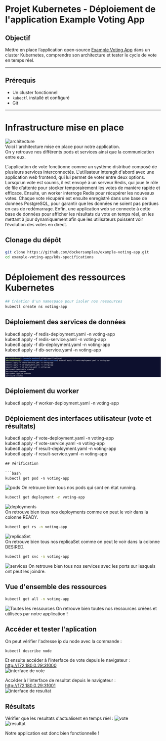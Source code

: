 # Projet Kubernetes - Déploiement de l'application Example Voting App
 
## Objectif
 
Mettre en place l’application open-source [Example Voting App](https://github.com/dockersamples/example-voting-app) dans un cluster Kubernetes, comprendre son architecture et tester le cycle de vote en temps réel.
 
---
 
## Prérequis
 
- Un cluster fonctionnel
- `kubectl` installé et configuré
- Git
 
---

# Infrastructure mise en place

![architecture](./images/architecture.JPG)  
Voici l'architecture mise en place pour notre application.  
On y retrouve nos différents pods et services ainsi que la communication entre eux.  

L'application de vote fonctionne comme un système distribué composé de plusieurs services interconnectés. L'utilisateur interagit d'abord avec une application web frontend, qui lui permet de voter entre deux options. Lorsqu’un vote est soumis, il est envoyé à un serveur Redis, qui joue le rôle de file d’attente pour stocker temporairement les votes de manière rapide et efficace. Ensuite, un worker interroge Redis pour récupérer les nouveaux votes. Chaque vote récupéré est ensuite enregistré dans une base de données PostgreSQL,  pour garantir que les données ne soient pas perdues en cas de redémarrage. Enfin, une application web se connecte à cette base de données pour afficher les résultats du vote en temps réel, en les mettant à jour dynamiquement afin que les utilisateurs puissent voir l’évolution des votes en direct.  
  
## Clonage du dépôt

```bash
git clone https://github.com/dockersamples/example-voting-app.git
cd example-voting-app/k8s-specifications
```
# Déploiement des ressources Kubernetes

```bash
## Création d'un namespace pour isoler nos ressources
kubectl create ns voting-app  
```


  
## Déploiement des services de données
kubectl apply -f redis-deployment.yaml -n voting-app  
kubectl apply -f redis-service.yaml -n voting-app  
kubectl apply -f db-deployment.yaml -n voting-app  
kubectl apply -f db-service.yaml -n voting-app  

![image alt](https://github.com/Jauresamani/example-voting-app/blob/main/screenREADME/1De%CC%81ploiement%20des%20services%20de%20donne%CC%81es.png) 
 
## Déploiement du worker
kubectl apply -f worker-deployment.yaml -n voting-app
 
## Déploiement des interfaces utilisateur (vote et résultats)
kubectl apply -f vote-deployment.yaml -n voting-app  
kubectl apply -f vote-service.yaml -n voting-app  
kubectl apply -f result-deployment.yaml -n voting-app  
kubectl apply -f result-service.yaml -n voting-app  
```
## Vérification

```bash
kubectl get pod -n voting-app  
```
![pods](./)
On retrouve bien tous nos pods qui sont en état running.  

```bash
kubectl get deployment -n voting-app  
```
![deployments](./images/deploy.JPG)  
On retrouve bien tous nos deployments comme on peut le voir dans la colonne READY.  
  
```bash
kubectl get rs -n voting-app
```
![replicaSet](./images/rs.JPG)  
On retrouve bien tous nos replicaSet comme on peut le voir dans la colonne DESIRED. 
  
```bash
kubectl get svc -n voting-app  
```
![services](./images/svc.JPG) 
On retrouve bien tous nos services avec les ports sur lesquels ont peut les joindre.
  
## Vue d'ensemble des ressources
```bash
kubectl get all -n voting-app  
```
![Toutes les ressources](./images/all.JPG) 
On retrouve bien toutes nos ressources créées et utilisées par notre application !  
  
## Accéder et tester l'aplication
On peut vérifier l'adresse ip du node avec la commande :  
```bash
kubectl describe node  
```  
Et ensuite accéder à l'interface de vote depuis le navigateur : http://172.180.0.29:31000  
![interface de vote](./images/vote-interface.JPG)  
  
Accéder à l'interface de resultat depuis le navigateur : http://172.180.0.29:31001  
![interface de resultat](./images/result-interface-without-vote.JPG)  
  
## Résultats
Vérifier que les resultats s'actualisent en temps réel :
![vote](./images/vote-interface-first.JPG)  
![resultat](./images/result-interface-first-vote.JPG)  
  
Notre application est donc bien fonctionnelle !  
